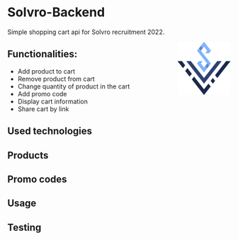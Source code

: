 # Solvro-Backend
Simple shopping cart api for Solvro recruitment 2022.


<img src="https://raw.githubusercontent.com/Solvro/Rekrutacja2022/master/assets/logo_solvro.png" align="right"
     alt="SolVro" width="120" height="120">

## Functionalities:

* Add product to cart
* Remove product from cart
* Change quantity of product in the cart
* Add promo code
* Display cart information
* Share cart by link

</p>

## Used technologies


## Products


## Promo codes


## Usage


## Testing
